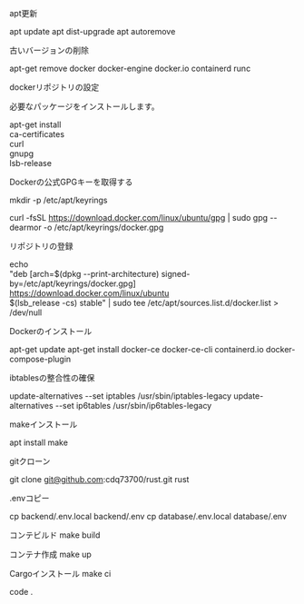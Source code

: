 apt更新

apt update
apt dist-upgrade
apt autoremove

古いバージョンの削除

apt-get remove docker docker-engine docker.io containerd runc

dockerリポジトリの設定

必要なパッケージをインストールします。

apt-get install \
    ca-certificates \
    curl \
    gnupg \
    lsb-release

Dockerの公式GPGキーを取得する

mkdir -p /etc/apt/keyrings

curl -fsSL https://download.docker.com/linux/ubuntu/gpg | sudo gpg --dearmor -o /etc/apt/keyrings/docker.gpg

リポジトリの登録

echo \
  "deb [arch=$(dpkg --print-architecture) signed-by=/etc/apt/keyrings/docker.gpg] https://download.docker.com/linux/ubuntu \
  $(lsb_release -cs) stable" | sudo tee /etc/apt/sources.list.d/docker.list > /dev/null


Dockerのインストール

apt-get update
apt-get install docker-ce docker-ce-cli containerd.io docker-compose-plugin


ibtablesの整合性の確保

update-alternatives --set iptables /usr/sbin/iptables-legacy
update-alternatives --set ip6tables /usr/sbin/ip6tables-legacy

makeインストール

apt install make

gitクローン

git clone git@github.com:cdq73700/rust.git rust


.envコピー

cp backend/.env.local backend/.env
cp database/.env.local database/.env

コンテビルド
make build

コンテナ作成
make up

Cargoインストール
make ci

code .